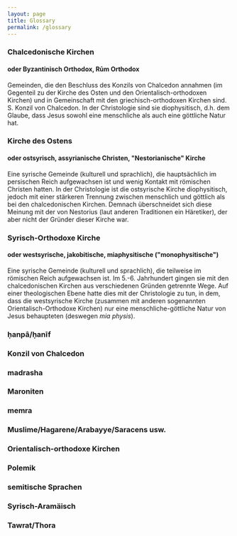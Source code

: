 ```yaml
---
layout: page
title: Glossary
permalink: /glossary
---
```


### Chalcedonische Kirchen

#### oder Byzantinisch Orthodox, Rūm Orthodox

Gemeinden, die den Beschluss des Konzils von Chalcedon annahmen (im Gegenteil zu der Kirche des Osten und den Orientalisch-orthodoxen Kirchen) und in Gemeinschaft mit den griechisch-orthodoxen Kirchen sind. S. Konzil von Chalcedon. In der Christologie sind sie diophysitisch, d.h. dem Glaube, dass Jesus sowohl eine menschliche als auch eine göttliche Natur hat.

### Kirche des Ostens

#### oder ostsyrisch, assyrianische Christen, "Nestorianische" Kirche

Eine syrische Gemeinde (kulturell und sprachlich), die hauptsächlich im persischen Reich aufgewachsen ist und wenig Kontakt mit römischen Christen hatten. In der Christologie ist die ostsyrische Kirche diophysitisch, jedoch mit einer stärkeren Trennung zwischen menschlich und göttlich als bei den chalcedonischen Kirchen. Demnach überschneidet sich diese Meinung mit der von Nestorius (laut anderen Traditionen ein Häretiker), der aber nicht der Gründer dieser Kirche war.

### Syrisch-Orthodoxe Kirche

#### oder westsyrische, jakobitische, miaphysitische ("monophysitische")

Eine syrische Gemeinde (kulturell und sprachlich), die teilweise im römischen Reich aufgewachsen ist. Im 5.-6. Jahrhundert gingen sie mit den chalcedonischen Kirchen aus verschiedenen Gründen getrennte Wege. Auf einer theologischen Ebene hatte dies mit der Christologie zu tun, in dem, dass die westsyrische Kirche (zusammen mit anderen sogenannten Orientalisch-Orthodoxe Kirchen) nur eine menschliche-göttliche Natur von Jesus behaupteten (deswegen _mia physis_). 

### ḥanpâ/ḥanīf
### Konzil von Chalcedon
### madrasha
### Maroniten
### memra
### Muslime/Hagarene/Arabayye/Saracens usw.
### Orientalisch-orthodoxe Kirchen
### Polemik
### semitische Sprachen
### Syrisch-Aramäisch
### Tawrat/Thora
